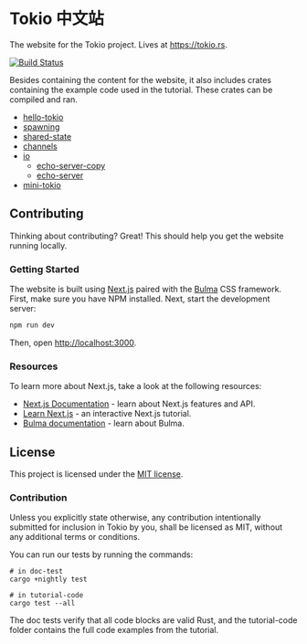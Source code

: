 # Tokio 中文站

The website for the Tokio project. Lives at https://tokio.rs.

[![Build Status](https://travis-ci.org/hltj/tokio-website-cn.svg?branch=master)](https://travis-ci.org/hltj/tokio-website-cn)

Besides containing the content for the website, it also includes crates
containing the example code used in the tutorial. These crates can be compiled
and ran.

* [hello-tokio](tutorial-code/hello-tokio/src/main.rs)
* [spawning](tutorial-code/spawning/src/main.rs)
* [shared-state](tutorial-code/shared-state/src/main.rs)
* [channels](tutorial-code/channels/src/main.rs)
* [io](tutorial-code/io)
    * [echo-server-copy](tutorial-code/io/src/echo-server-copy.rs)
    * [echo-server](tutorial-code/io/src/echo-server.rs)
* [mini-tokio](tutorial-code/mini-tokio/src/main.rs)

## Contributing

Thinking about contributing? Great! This should help you get the website running
locally.

### Getting Started

The website is built using [Next.js] paired with the [Bulma] CSS framework.
First, make sure you have NPM installed. Next, start the development server:

```bash
npm run dev
```

Then, open [http://localhost:3000](http://localhost:3000).

[Next.js]: https://nextjs.org/
[Bulma]: https://bulma.io/

### Resources

To learn more about Next.js, take a look at the following resources:

- [Next.js Documentation](https://nextjs.org/docs) - learn about Next.js features and API.
- [Learn Next.js](https://nextjs.org/learn) - an interactive Next.js tutorial.
- [Bulma documentation](https://bulma.io/documentation/) - learn about Bulma.

## License

This project is licensed under the [MIT license](LICENSE).

### Contribution

Unless you explicitly state otherwise, any contribution intentionally submitted
for inclusion in Tokio by you, shall be licensed as MIT, without any additional
terms or conditions.

You can run our tests by running the commands:
```
# in doc-test
cargo +nightly test

# in tutorial-code
cargo test --all
```
The doc tests verify that all code blocks are valid Rust, and the tutorial-code folder
contains the full code examples from the tutorial.
